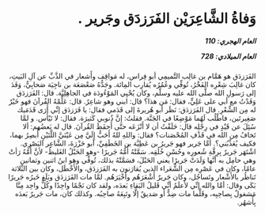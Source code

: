 <h1 dir="rtl">وَفاةُ الشَّاعِرَيْن الفَرَزدَق وجَرير  .</h1>

<h5 dir="rtl">العام الهجري:  110

العام الميلادي: 728

</h5>

<p dir="rtl">الفَرَزدَق هو هَمَّام بن غالِب التَّميمِي أبو فِراس، له مَواقِف وأَشعار في الذَّبِّ عن آلِ البَيتِ، كان غالِبَ شِعْرِه الفَخْرُ، تُوفِّي وعُمُرُه يُقارِب المِائة. وجَدُّهُ صَعْصَعَة بن ناجِيَة صَحابِيٌّ، وَفَدَ إلى رَسولِ الله صلَّى الله عليه وسلَّم، وكان يُحْيِي المَوْءُودَة في الجاهِلِيَّة. قال: الفَرَزدَق وَفَدْتُ مع أبي على عَلِيٍّ، فقال: مَن هذا؟ قال: ابني وهو شاعِرٌ. قال: عَلِّمْهُ القُرآنَ فهو خَيْرٌ له مِن الشِّعْرِ. قال الفَرَزدَق: نَظَر أبو هُريرةَ إلى قَدَمي فقال: يا فَرَزدَق إنِّي أَرَى قَدَمَيك صَغِيرتَين، فاطْلُب لَهُما مَوْضِعًا في الجَنَّة. فقلتُ: إنَّ ذُنوبي كَثيرَة. فقال: لا تَيْأَس. و لمَّا سُئِلَ عن قَيْدٍ في رِجْلِه قال: حَلَفْتُ أن لا أَنْزَعَه حتَّى أَحفَظَ القُرآنَ. قال له بَعضُهم: ألا تَخافُ مِن الله في قَذْفِ المُحْصَنات؟ فقال: واللهِ للهُ أَحَبُّ إِلَيَّ مِن عَيْنَيَّ اللَّتَيْنِ أُبصِرُ بهما، فكيف يُعَذِّبُني؟. أمَّا جَرير فهو جَريرُ بن عَطِيَّة بن الخَطَفِيِّ، أبو حَزْرَةَ، الشَّاعِر البَصْرِي. اشْتَهَر جَريرٌ بِرِقَّةِ شُعورِه وحُسْنِ خُلُقِه. سَمَّتْهُ أُمُّهُ جَريرًا -وهو الحَبْلُ الغَليظُ- لأنَّ أُمَّهُ رَأتْ وهي حامِل به أنَّها وَلَدَتْ جَريرًا يعني الحَبْلَ، فسَمَّتْهُ بذلك، تُوفِّي وهو ابنُ اثنين وثمانين عامًا، وكان في عَصْرِه مِن الشُّعَراء الذين يُقارَنون به الفَرَزدَق، والأَخْطَل، وكان بين الثَّلاثة تَناظُر بالأَشْعار وتَساجُل، وكان جَريرٌ أَشْعَرَهُم وأَخْيَرَهُم. لمَّا مات الفَرَزدَق وبَلَغ خَبرُه جَريرًا بَكَى وقال: أمَّا والله إنِّي لأَعلَمُ أنِّي قَليلُ البَقاءِ بَعدَه، ولقد كان نَجْمًا واحِدًا وكُلُّ واحِد مِنَّا مَشغولٌ بِصاحِبِه، وقَلَّما مات ضِدٌّ أو صَديقٌ إلَّا وتَبِعَهُ صاحِبُه. وكذلك كان، مات جَريرٌ بَعدَه بِأَشهُر.</p></br>
